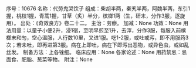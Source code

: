 序号：10676
名称：代劳鬼哭饮子
组成：柴胡半两，秦艽半两，阿魏半两，东引1握，桃枝1握，青蒿1握，甘草（炙）半分，槟榔1两（生，研末，分作3服，逐旋用）。
出处：《奇效良方》卷二十二。
主治：劳瘵。
加减：None
功效：None
用法用量：以童子小便2升，浸1宿，至明早煎至1升，去滓，分作3服，每服入前槟榔末和匀，空心温服，人行数10里，又进1服。吃1-2服，或吐或泻，即不用服药3次；若未吐，即再进第3服。病在上即吐，病在下即泻出恶物，或异色虫，或如乱丝发。
制备方法：上各锉细。
临床应用：None
各家论述：None
用药禁忌：忌面食、肥脂、葱菜等物。
附注：None
